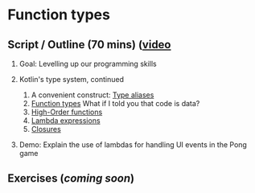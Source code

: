 # Function types

## Script / Outline (70 mins) ([video](https://www.youtube.com/watch?v=K-q9fe_y7qk&list=PL8XxoCaL3dBiJ_djQKKbbI4uN081F7Sgw&index=20)
1. Goal: Levelling up our programming skills
2. Kotlin's type system, continued
   1. A convenient construct: [Type aliases](https://kotlinlang.org/docs/reference/type-aliases.html)
   2. [Function types](https://kotlinlang.org/docs/reference/lambdas.html#function-types) What if I told you that code is data?
   3. [High-Order functions](https://kotlinlang.org/docs/reference/lambdas.html#higher-order-functions)
   4. [Lambda expressions](https://kotlinlang.org/docs/reference/lambdas.html#lambda-expressions-and-anonymous-functions)
   5. [Closures](https://kotlinlang.org/docs/reference/lambdas.html#closures)

3. Demo: Explain the use of lambdas for handling UI events in the Pong game

## Exercises (_coming soon_)

